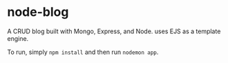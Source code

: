 # node-blog
A CRUD blog built with Mongo, Express, and Node. uses EJS as a template engine. 

To run, simply `npm install` and then run `nodemon app`. 
